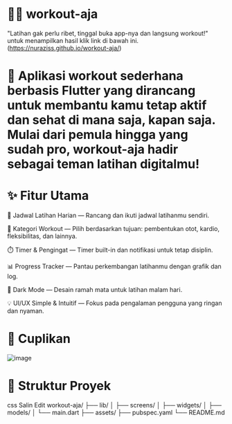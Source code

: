 # 🏋️‍♂️ workout-aja
"Latihan gak perlu ribet, tinggal buka app-nya dan langsung workout!"
untuk menampilkan hasil klik link di bawah ini.
(https://nuraziss.github.io/workout-aja/)
# 📱 Aplikasi workout sederhana berbasis Flutter yang dirancang untuk membantu kamu tetap aktif dan sehat di mana saja, kapan saja. Mulai dari pemula hingga yang sudah pro, workout-aja hadir sebagai teman latihan digitalmu!

# ✨ Fitur Utama
📆 Jadwal Latihan Harian — Rancang dan ikuti jadwal latihanmu sendiri.

💪 Kategori Workout — Pilih berdasarkan tujuan: pembentukan otot, kardio, fleksibilitas, dan lainnya.

⏱️ Timer & Pengingat — Timer built-in dan notifikasi untuk tetap disiplin.

📊 Progress Tracker — Pantau perkembangan latihanmu dengan grafik dan log.

🌙 Dark Mode — Desain ramah mata untuk latihan malam hari.

💡 UI/UX Simple & Intuitif — Fokus pada pengalaman pengguna yang ringan dan nyaman.

# 📸 Cuplikan 
![image](https://github.com/user-attachments/assets/42d687d3-e813-436f-bc68-3846b634aefb)


# 🧩 Struktur Proyek
css
Salin
Edit
workout-aja/
├── lib/
│   ├── screens/
│   ├── widgets/
│   ├── models/
│   └── main.dart
├── assets/
├── pubspec.yaml
└── README.md
